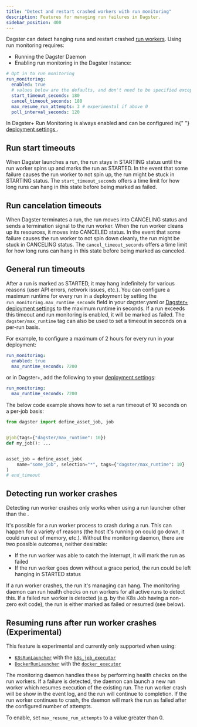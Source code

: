 ```yaml
---
title: "Detect and restart crashed workers with run monitoring"
description: Features for managing run failures in Dagster.
sidebar_position: 400
---
```


Dagster can detect hanging runs and restart crashed [run workers](/deployment/overview#job-execution-flow). Using run monitoring requires:

- Running the Dagster Daemon
- Enabling run monitoring in the Dagster Instance:

```yaml file=/deploying/dagster_instance/dagster.yaml startafter=start_run_monitoring endbefore=end_run_monitoring
# Opt in to run monitoring
run_monitoring:
  enabled: true
  # values below are the defaults, and don't need to be specified except to override them
  start_timeout_seconds: 180
  cancel_timeout_seconds: 180
  max_resume_run_attempts: 3 # experimental if above 0
  poll_interval_seconds: 120
```

<Note>
  In Dagster+ Run Monitoring is always enabled and can be configured in{" "}
  <a href="https://docs.dagster.io/dagster-plus/managing-deployments/deployment-settings-reference">
    deployment settings
  </a>
  .
</Note>

## Run start timeouts

When Dagster launches a run, the run stays in STARTING status until the run worker spins up and marks the run as STARTED. In the event that some failure causes the run worker to not spin up, the run might be stuck in STARTING status. The `start_timeout_seconds` offers a time limit for how long runs can hang in this state before being marked as failed.

## Run cancelation timeouts

When Dagster terminates a run, the run moves into CANCELING status and sends a termination signal to the run worker. When the run worker cleans up its resources, it moves into CANCELED status. In the event that some failure causes the run worker to not spin down cleanly, the run might be stuck in CANCELING status. The `cancel_timeout_seconds` offers a time limit for how long runs can hang in this state before being marked as canceled.

## General run timeouts

After a run is marked as STARTED, it may hang indefinitely for various reasons (user API errors, network issues, etc.). You can configure a maximum runtime for every run in a deployment by setting the `run_monitoring.max_runtime_seconds` field in your dagster.yaml or [Dagster+ deployment settings](/dagster-plus/managing-deployments/deployment-settings-reference) to the maximum runtime in seconds. If a run exceeds this timeout and run monitoring is enabled, it will be marked as failed. The `dagster/max_runtime` tag can also be used to set a timeout in seconds on a per-run basis.

For example, to configure a maximum of 2 hours for every run in your deployment:

```yaml
run_monitoring:
  enabled: true
  max_runtime_seconds: 7200
```

or in Dagster+, add the following to your [deployment settings](/dagster-plus/managing-deployments/deployment-settings-reference):

```yaml
run_monitoring:
  max_runtime_seconds: 7200
```

The below code example shows how to set a run timeout of 10 seconds on a per-job basis:

```python file=/deploying/monitoring_daemon/run_timeouts.py startafter=start_timeout
from dagster import define_asset_job, job


@job(tags={"dagster/max_runtime": 10})
def my_job(): ...


asset_job = define_asset_job(
    name="some_job", selection="*", tags={"dagster/max_runtime": 10}
)
# end_timeout
```

## Detecting run worker crashes

<Note>
  Detecting run worker crashes only works when using a run launcher other than
  the <PyObject object="DefaultRunLauncher" />.
</Note>

It's possible for a run worker process to crash during a run. This can happen for a variety of reasons (the host it's running on could go down, it could run out of memory, etc.). Without the monitoring daemon, there are two possible outcomes, neither desirable:

- If the run worker was able to catch the interrupt, it will mark the run as failed
- If the run worker goes down without a grace period, the run could be left hanging in STARTED status

If a run worker crashes, the run it's managing can hang. The monitoring daemon can run health checks on run workers for all active runs to detect this. If a failed run worker is detected (e.g. by the K8s Job having a non-zero exit code), the run is either marked as failed or resumed (see below).

## Resuming runs after run worker crashes (Experimental)

This feature is experimental and currently only supported when using:

- [`K8sRunLauncher`](/\_apidocs/libraries/dagster-k8s#dagster_k8s.K8sRunLauncher) with the [`k8s_job_executor`](https://docs.dagster.io/\_apidocs/libraries/dagster-k8s#dagster_k8s.k8s_job_executor)
- [`DockerRunLauncher`](/\_apidocs/libraries/dagster-docker#dagster_docker.DockerRunLauncher) with the [`docker_executor`](https://docs.dagster.io/\_apidocs/libraries/dagster-docker#dagster_docker.docker_executor)

The monitoring daemon handles these by performing health checks on the run workers. If a failure is detected, the daemon can launch a new run worker which resumes execution of the existing run. The run worker crash will be show in the event log, and the run will continue to completion. If the run worker continues to crash, the daemon will mark the run as failed after the configured number of attempts.

To enable, set `max_resume_run_attempts` to a value greater than 0.

